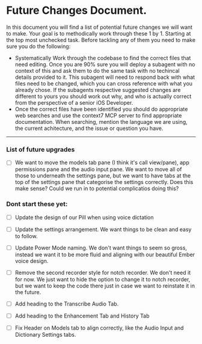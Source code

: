# Future Changes Document.&#x20;

In this document you will find a list of potential future changes we will want to make. Your goal is to methodically work through these 1 by 1. Starting at the top most unchecked task. Before tackling any of them you need to make sure you do the following:

* Systematically Work through the codebase to find the correct files that need editing. Once you are 90% sure you will deploy a subagent with no context of this and ask them to do the same task with no techincal details provided to it. This subagent will need to respond back with what files need to be changed, which you can cross reference with what you already chose. If the subagents respective suggested changes are different to yours you should work out why, and who is actually correct from the perspective of a senior iOS Developer.&#x20;
* Once the correct files have been identified you should do appropriate web searches and use the context7 MCP server to find appropriate documentation. When searching, mention the language we are using, the current achitecture, and the issue or question you have.&#x20;

***

### List of future upgrades

* [ ] We want to move the models tab pane (I think it's call view/pane), app permissions pane and the audio input pane. We want to move all of those to underneath the settings pane, but we want to have tabs at the top of the settings pane that categorise the settings correctly. Does this make sense? Could we run in to potential complicatios doing this?&#x20;







### Dont start these yet:

* [ ] Update the design of our Pill when using voice dictation
* [ ] Update the settings arrangement. We want things to be clean and easy to follow.&#x20;
* [ ] Update Power Mode naming. We don't want things to seem so gross, instead we want it to be more fluid and aligning with our beautiful Ember voice design.
* [ ] Remove the second recorder style for notch recorder. We don't need it for now. We just want to hide the option to change it to notch recorder, but we want to keep the code there just in case we want to reinstate it in the future.
* [ ] Add heading to the Transcribe Audio Tab.&#x20;
* [ ] Add heading to the Enhancement Tab and History Tab
* [ ] Fix Header on Models tab to align correctly, like the Audio Input and Dictionary Settings tabs.

